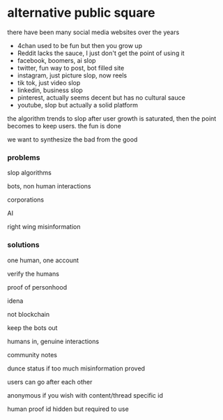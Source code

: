# alternative public square

there have been many social media websites over the years
- 4chan used to be fun but then you grow up
- Reddit lacks the sauce, I just don't get the point of using it
- facebook, boomers, ai slop
- twitter, fun way to post, bot filled site
- instagram, just picture slop, now reels
- tik tok, just video slop
- linkedin, business slop
- pinterest, actually seems decent but has no cultural sauce
- youtube, slop but actually a solid platform

the algorithm trends to slop after user growth is saturated, then the point becomes to keep users. the fun is done

we want to synthesize the bad from the good

### problems
slop algorithms

bots, non human interactions

corporations

AI

right wing misinformation

### solutions
one human, one account

verify the humans

proof of personhood

idena

not blockchain

keep the bots out

humans in, genuine interactions

community notes

dunce status if too much misinformation proved

users can go after each other

anonymous if you wish with content/thread specific id

human proof id hidden but required to use
